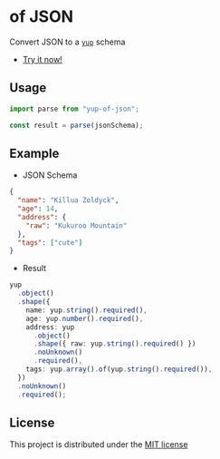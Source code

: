 # of JSON

Convert JSON to a [`yup`](https://github.com/jquense/yup) schema

- [Try it now!](https://yup-of-json.weslenng.dev/)

## Usage

```typescript
import parse from "yup-of-json";

const result = parse(jsonSchema);
```

## Example

- JSON Schema

```json
{
  "name": "Killua Zoldyck",
  "age": 14,
  "address": {
    "raw": "Kukuroo Mountain"
  },
  "tags": ["cute"]
}
```

- Result

```typescript
yup
  .object()
  .shape({
    name: yup.string().required(),
    age: yup.number().required(),
    address: yup
      .object()
      .shape({ raw: yup.string().required() })
      .noUnknown()
      .required(),
    tags: yup.array().of(yup.string().required()),
  })
  .noUnknown()
  .required();
```

## License

This project is distributed under the [MIT license](LICENSE)
